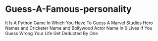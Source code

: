 ﻿# Guess-A-Famous-personality

It Is A Python Game In Which You Have To Guess A Marvel Studios Hero Names and Cricketer Name and Bollywood Actor Name
In 6 Lives
If You Guess Wrong Your Life Get Deducted By One
